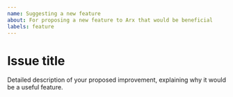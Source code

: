 ```yaml
---
name: Suggesting a new feature
about: For proposing a new feature to Arx that would be beneficial
labels: feature
---
```


# Issue title

Detailed description of your proposed improvement, explaining why it would be a useful feature.